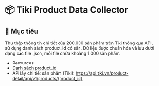 # 📦 Tiki Product Data Collector
## 📌 Mục tiêu
Thu thập thông tin chi tiết của 200.000 sản phẩm trên Tiki thông qua API, sử dụng danh sách product_id có sẵn. Dữ liệu được chuẩn hóa và lưu dưới dạng các file .json, mỗi file chứa khoảng 1.000 sản phẩm.

- Resources
- [Danh sách product_id](https://onedrive.live.com/personal/5961f7334e952fe9/_layouts/15/doc.aspx?resid=5961F7334E952FE9!36657&cid=5961f7334e952fe9)
- API lấy chi tiết sản phẩm (Tiki): https://api.tiki.vn/product-detail/api/v1/products/{product_id}
